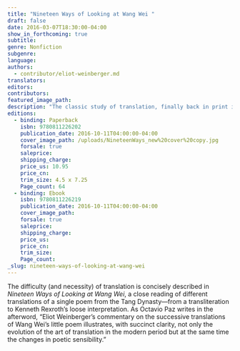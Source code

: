 ```yaml
---
title: "Nineteen Ways of Looking at Wang Wei "
draft: false
date: 2016-03-07T18:30:00-04:00
show_in_forthcoming: true
subtitle:
genre: Nonfiction
subgenre:
language:
authors:
  - contributor/eliot-weinberger.md
translators:
editors:
contributors:
featured_image_path:
description: "The classic study of translation, finally back in print in an expanded edition "
editions:
  - binding: Paperback
    isbn: 9780811226202
    publication_date: 2016-10-11T04:00:00-04:00
    cover_image_path: /uploads/NineteenWays_new%20cover%20copy.jpg
    forsale: true
    saleprice:
    shipping_charge:
    price_us: 10.95
    price_cn:
    trim_size: 4.5 x 7.25
    Page_count: 64
  - binding: Ebook
    isbn: 9780811226219
    publication_date: 2016-10-11T04:00:00-04:00
    cover_image_path:
    forsale: true
    saleprice:
    shipping_charge:
    price_us:
    price_cn:
    trim_size:
    Page_count:
_slug: nineteen-ways-of-looking-at-wang-wei
---
```


The difficulty (and necessity) of translation is concisely described in _Nineteen Ways of Looking at Wang Wei_, a close reading of different translations of a single poem from the Tang Dynasty—from a transliteration to Kenneth Rexroth’s loose interpretation. As Octavio Paz writes in the afterword, “Eliot Weinberger’s commentary on the successive translations of Wang Wei’s little poem illustrates, with succinct clarity, not only the evolution of the art of translation in the modern period but at the same time the changes in poetic sensibility.”

